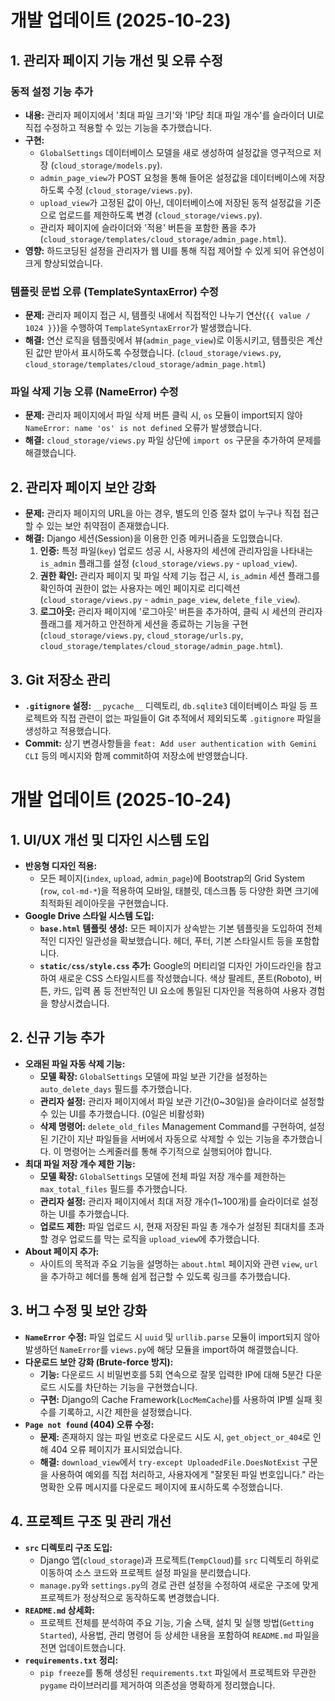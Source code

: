 # 개발 업데이트 (2025-10-23)

## 1. 관리자 페이지 기능 개선 및 오류 수정

### 동적 설정 기능 추가
- **내용:** 관리자 페이지에서 '최대 파일 크기'와 'IP당 최대 파일 개수'를 슬라이더 UI로 직접 수정하고 적용할 수 있는 기능을 추가했습니다.
- **구현:**
    - `GlobalSettings` 데이터베이스 모델을 새로 생성하여 설정값을 영구적으로 저장 (`cloud_storage/models.py`).
    - `admin_page_view`가 POST 요청을 통해 들어온 설정값을 데이터베이스에 저장하도록 수정 (`cloud_storage/views.py`).
    - `upload_view`가 고정된 값이 아닌, 데이터베이스에 저장된 동적 설정값을 기준으로 업로드를 제한하도록 변경 (`cloud_storage/views.py`).
    - 관리자 페이지에 슬라이더와 '적용' 버튼을 포함한 폼을 추가 (`cloud_storage/templates/cloud_storage/admin_page.html`).
- **영향:** 하드코딩된 설정을 관리자가 웹 UI를 통해 직접 제어할 수 있게 되어 유연성이 크게 향상되었습니다.

### 템플릿 문법 오류 (TemplateSyntaxError) 수정
- **문제:** 관리자 페이지 접근 시, 템플릿 내에서 직접적인 나누기 연산(`{{ value / 1024 }}`)을 수행하여 `TemplateSyntaxError`가 발생했습니다.
- **해결:** 연산 로직을 템플릿에서 뷰(`admin_page_view`)로 이동시키고, 템플릿은 계산된 값만 받아서 표시하도록 수정했습니다. (`cloud_storage/views.py`, `cloud_storage/templates/cloud_storage/admin_page.html`)

### 파일 삭제 기능 오류 (NameError) 수정
- **문제:** 관리자 페이지에서 파일 삭제 버튼 클릭 시, `os` 모듈이 import되지 않아 `NameError: name 'os' is not defined` 오류가 발생했습니다.
- **해결:** `cloud_storage/views.py` 파일 상단에 `import os` 구문을 추가하여 문제를 해결했습니다.

## 2. 관리자 페이지 보안 강화

- **문제:** 관리자 페이지의 URL을 아는 경우, 별도의 인증 절차 없이 누구나 직접 접근할 수 있는 보안 취약점이 존재했습니다.
- **해결:** Django 세션(Session)을 이용한 인증 메커니즘을 도입했습니다.
    1.  **인증:** 특정 파일(`key`) 업로드 성공 시, 사용자의 세션에 관리자임을 나타내는 `is_admin` 플래그를 설정 (`cloud_storage/views.py` - `upload_view`).
    2.  **권한 확인:** 관리자 페이지 및 파일 삭제 기능 접근 시, `is_admin` 세션 플래그를 확인하여 권한이 없는 사용자는 메인 페이지로 리디렉션 (`cloud_storage/views.py` - `admin_page_view`, `delete_file_view`).
    3.  **로그아웃:** 관리자 페이지에 '로그아웃' 버튼을 추가하여, 클릭 시 세션의 관리자 플래그를 제거하고 안전하게 세션을 종료하는 기능을 구현 (`cloud_storage/views.py`, `cloud_storage/urls.py`, `cloud_storage/templates/cloud_storage/admin_page.html`).

## 3. Git 저장소 관리

- **`.gitignore` 설정:** `__pycache__` 디렉토리, `db.sqlite3` 데이터베이스 파일 등 프로젝트와 직접 관련이 없는 파일들이 Git 추적에서 제외되도록 `.gitignore` 파일을 생성하고 적용했습니다.
- **Commit:** 상기 변경사항들을 `feat: Add user authentication with Gemini CLI` 등의 메시지와 함께 commit하여 저장소에 반영했습니다.

# 개발 업데이트 (2025-10-24)

## 1. UI/UX 개선 및 디자인 시스템 도입

- **반응형 디자인 적용:**
  - 모든 페이지(`index`, `upload`, `admin_page`)에 Bootstrap의 Grid System (`row`, `col-md-*`)을 적용하여 모바일, 태블릿, 데스크톱 등 다양한 화면 크기에 최적화된 레이아웃을 구현했습니다.
- **Google Drive 스타일 시스템 도입:**
  - **`base.html` 템플릿 생성:** 모든 페이지가 상속받는 기본 템플릿을 도입하여 전체적인 디자인 일관성을 확보했습니다. 헤더, 푸터, 기본 스타일시트 등을 포함합니다.
  - **`static/css/style.css` 추가:** Google의 머티리얼 디자인 가이드라인을 참고하여 새로운 CSS 스타일시트를 작성했습니다. 색상 팔레트, 폰트(Roboto), 버튼, 카드, 입력 폼 등 전반적인 UI 요소에 통일된 디자인을 적용하여 사용자 경험을 향상시켰습니다.

## 2. 신규 기능 추가

- **오래된 파일 자동 삭제 기능:**
  - **모델 확장:** `GlobalSettings` 모델에 파일 보관 기간을 설정하는 `auto_delete_days` 필드를 추가했습니다.
  - **관리자 설정:** 관리자 페이지에서 파일 보관 기간(0~30일)을 슬라이더로 설정할 수 있는 UI를 추가했습니다. (0일은 비활성화)
  - **삭제 명령어:** `delete_old_files` Management Command를 구현하여, 설정된 기간이 지난 파일들을 서버에서 자동으로 삭제할 수 있는 기능을 추가했습니다. 이 명령어는 스케줄러를 통해 주기적으로 실행되어야 합니다.
- **최대 파일 저장 개수 제한 기능:**
  - **모델 확장:** `GlobalSettings` 모델에 전체 파일 저장 개수를 제한하는 `max_total_files` 필드를 추가했습니다.
  - **관리자 설정:** 관리자 페이지에서 최대 저장 개수(1~100개)를 슬라이더로 설정하는 UI를 추가했습니다.
  - **업로드 제한:** 파일 업로드 시, 현재 저장된 파일 총 개수가 설정된 최대치를 초과할 경우 업로드를 막는 로직을 `upload_view`에 추가했습니다.
- **About 페이지 추가:**
  - 사이트의 목적과 주요 기능을 설명하는 `about.html` 페이지와 관련 `view`, `url`을 추가하고 헤더를 통해 쉽게 접근할 수 있도록 링크를 추가했습니다.

## 3. 버그 수정 및 보안 강화

- **`NameError` 수정:** 파일 업로드 시 `uuid` 및 `urllib.parse` 모듈이 import되지 않아 발생하던 `NameError`를 `views.py`에 해당 모듈을 import하여 해결했습니다.
- **다운로드 보안 강화 (Brute-force 방지):**
  - **기능:** 다운로드 시 비밀번호를 5회 연속으로 잘못 입력한 IP에 대해 5분간 다운로드 시도를 차단하는 기능을 구현했습니다.
  - **구현:** Django의 Cache Framework(`LocMemCache`)를 사용하여 IP별 실패 횟수를 기록하고, 시간 제한을 설정했습니다.
- **`Page not found` (404) 오류 수정:**
  - **문제:** 존재하지 않는 파일 번호로 다운로드 시도 시, `get_object_or_404`로 인해 404 오류 페이지가 표시되었습니다.
  - **해결:** `download_view`에서 `try-except UploadedFile.DoesNotExist` 구문을 사용하여 예외를 직접 처리하고, 사용자에게 "잘못된 파일 번호입니다." 라는 명확한 오류 메시지를 다운로드 페이지에 표시하도록 수정했습니다.

## 4. 프로젝트 구조 및 관리 개선

- **`src` 디렉토리 구조 도입:**
  - Django 앱(`cloud_storage`)과 프로젝트(`TempCloud`)를 `src` 디렉토리 하위로 이동하여 소스 코드와 프로젝트 설정 파일을 분리했습니다.
  - `manage.py`와 `settings.py`의 경로 관련 설정을 수정하여 새로운 구조에 맞게 프로젝트가 정상적으로 동작하도록 변경했습니다.
- **`README.md` 상세화:**
  - 프로젝트 전체를 분석하여 주요 기능, 기술 스택, 설치 및 실행 방법(`Getting Started`), 사용법, 관리 명령어 등 상세한 내용을 포함하여 `README.md` 파일을 전면 업데이트했습니다.
- **`requirements.txt` 정리:**
  - `pip freeze`를 통해 생성된 `requirements.txt` 파일에서 프로젝트와 무관한 `pygame` 라이브러리를 제거하여 의존성을 명확하게 정리했습니다.